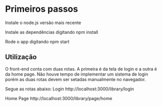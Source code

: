 # Primeiros passos

Instale o node.js versão mais recente

Instale as dependências digitando npm install

Rode o app digitando npm start

## Utilização
O front-end conta com duas rotas.
A primeira é da tela de login e a outra é da home page.
Não houve tempo de implementar um sistema de login porém as duas rotas devem ser setadas manualmente no navegador.

Segue as rotas abaixo:
Login
http://localhost:3000/library/login

Home Page
http://localhost:3000/library/page/home
